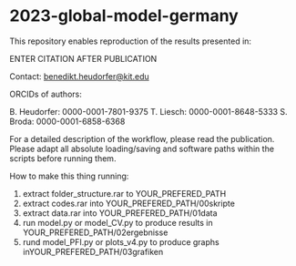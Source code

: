 # 2023-global-model-germany

This repository enables reproduction of the results presented in:

ENTER CITATION AFTER PUBLICATION

Contact: benedikt.heudorfer@kit.edu

ORCIDs of authors: 

B. Heudorfer: 0000-0001-7801-9375 
T. Liesch: 0000-0001-8648-5333 
S. Broda: 0000-0001-6858-6368

For a detailed description of the workflow, please read the publication. Please adapt all absolute loading/saving and software paths within the scripts before running them.

How to make this thing running:

1. extract folder_structure.rar to YOUR_PREFERED_PATH
2. extract codes.rar into YOUR_PREFERED_PATH/00skripte
3. extract data.rar into YOUR_PREFERED_PATH/01data
4. run model.py or model_CV.py to produce results in YOUR_PREFERED_PATH/02ergebnisse
5. rund model_PFI.py or plots_v4.py to produce graphs inYOUR_PREFERED_PATH/03grafiken
